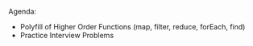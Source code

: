 Agenda:

- Polyfill of Higher Order Functions (map, filter, reduce, forEach, find)
- Practice Interview Problems

